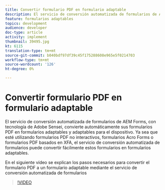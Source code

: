 ```yaml
---
title: Convertir formulario PDF en formulario adaptable
description: El servicio de conversión automatizada de formularios de AEM Forms, con tecnología de Adobe Sensei, convierte automáticamente sus formularios PDF en formularios adaptables y adaptables para el dispositivo. Ya sea que esté utilizando formularios PDF no interactivos, formularios Acro Forms o formularios PDF basados en XFA, el servicio de conversión automatizada de formularios puede convertir fácilmente estos formularios en formularios adaptables.
feature: formularios adaptables
topics: development
audience: developer
doc-type: article
activity: implement
thumbnail: 39495.jpg
kt: 6115
translation-type: tm+mt
source-git-commit: b040bdf97df39c45f175288608e965e5f0214703
workflow-type: tm+mt
source-wordcount: '126'
ht-degree: 0%

---
```


# Convertir formulario PDF en formulario adaptable

El servicio de conversión automatizada de formularios de AEM Forms, con tecnología de Adobe Sensei, convierte automáticamente sus formularios PDF en formularios adaptables y adaptables para el dispositivo. Ya sea que esté utilizando formularios PDF no interactivos, formularios Acro Forms o formularios PDF basados en XFA, el servicio de conversión automatizada de formularios puede convertir fácilmente estos formularios en formularios adaptables.

En el siguiente vídeo se explican los pasos necesarios para convertir el formulario PDF a un formulario adaptable mediante el servicio de conversión automatizada de formularios

>[!VIDEO](https://video.tv.adobe.com/v/39495/?quality=9&learn=on)

